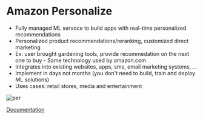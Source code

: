 # Amazon Personalize

- Fully managed ML servoce to build apps with real-time personalized recommendations
- Personalized product recommendations/reranking, customized direct marketing
- Ex: user brought gardening tools, provide recommedation on the next one to buy - Same technology used by amazon.com
- Integrates into existing websites, apps, sms, email marketing systems, ... 
- Implement in days not months (you don't need to build, train and deploy ML solutions)
- Uses cases: retail stores, media and entertainment

![per](https://user-images.githubusercontent.com/65948438/199478403-8ffddf6f-8998-4f49-aaa5-f897e767096f.png)

[Documentation](https://docs.aws.amazon.com/personalize/latest/dg/what-is-personalize.html)
